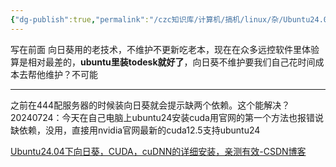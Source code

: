 ```yaml
---
{"dg-publish":true,"permalink":"/czc知识库/计算机/搞机/linux/杂/Ubuntu24.04下各种依赖的安装 向日葵，CUDA，cuDNN的详细安装，亲测有效/","dgPassFrontmatter":true,"created":"2024-07-24T17:20:49.899+08:00","updated":"2024-12-08T11:41:13.726+08:00"}
---
```


写在前面
向日葵用的老技术，不维护不更新吃老本，现在在众多远控软件里体验算是相对最差的，**ubuntu里装todesk就好了**，向日葵不维护要我们自己花时间成本去帮他维护？不可能

---

之前在444配服务器的时候装向日葵就会提示缺两个依赖。这个能解决？
20240724：今天在自己电脑上ubuntu24安装cuda用官网的第一个方法也报错说缺依赖，没用，直接用nvidia官网最新的cuda12.5支持ubuntu24


[Ubuntu24.04下向日葵，CUDA，cuDNN的详细安装，亲测有效-CSDN博客](https://blog.csdn.net/weixin_52326559/article/details/126359130)